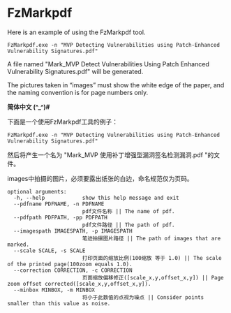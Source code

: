 # FzMarkpdf

Here is an example of using the FzMarkpdf tool.

```
FzMarkpdf.exe -n "MVP Detecting Vulnerabilities using Patch-Enhanced Vulnerability Signatures.pdf"
```

A file named "Mark_MVP Detect Vulnerabilities Using Patch Enhanced Vulnerability Signatures.pdf" will be generated.

The pictures taken in “images” must show the white edge of the paper, and the naming convention is for page numbers only.

 

**简体中文 (^_^)#**

下面是一个使用FzMarkpdf工具的例子：

```
FzMarkpdf.exe -n "MVP Detecting Vulnerabilities using Patch-Enhanced Vulnerability Signatures.pdf"
```

然后将产生一个名为 "Mark_MVP 使用补丁增强型漏洞签名检测漏洞.pdf "的文件。

images中拍摄的图片，必须要露出纸张的白边，命名规范仅为页码。

```
optional arguments:
  -h, --help            show this help message and exit
  --pdfname PDFNAME, -n PDFNAME
                        pdf文件名称 || The name of pdf.
  --pdfpath PDFPATH, -pp PDFPATH
                        pdf文件路径 || The path of pdf.
  --imagespath IMAGESPATH, -p IMAGESPATH
                        笔迹拍摄图片路径 || The path of images that are marked.
  --scale SCALE, -s SCALE
                        打印页面的缩放比例(100缩放 等于 1.0) || The scale of the printed page(100zoom equals 1.0).
  --correction CORRECTION, -c CORRECTION
                        页面缩放偏移修正([scale_x,y,offset_x,y]) || Page zoom offset corrected([scale_x,y,offset_x,y]).
  --minbox MINBOX, -m MINBOX
                        将小于此数值的点视为噪点 || Consider points smaller than this value as noise.
```

